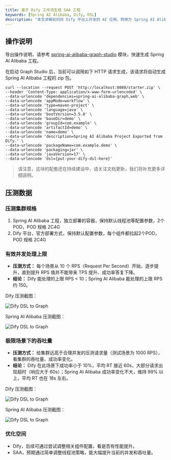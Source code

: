 ```yaml
---
title: 基于 Dify 工作流生成 SAA 工程
keywords: [Spring AI Alibaba, Dify, DSL]
description: "本文讲解如何将 Dify 平台上开发的 AI 应用，转换为 Spring AI Alibaba 应用。"
---
```


## 操作说明
导出操作说明，请参考 [spring-ai-alibaba-graph-studio](https://github.com/alibaba/spring-ai-alibaba/tree/main/spring-ai-alibaba-graph/spring-ai-alibaba-graph-studio) 模块，快速生成 Spring AI Alibaba 工程。

在启动 Graph Studio 后，当前可以调用如下 HTTP 请求生成，该请求将自动生成 Spring AI Alibaba 工程的 zip 包。

```shell
curl --location --request POST 'http://localhost:8080/starter.zip' \
--header 'Content-Type: application/x-www-form-urlencoded' \
--data-urlencode 'dependencies=spring-ai-alibaba-graph,web' \
--data-urlencode 'appMode=workflow' \
--data-urlencode 'type=maven-project' \
--data-urlencode 'language=java' \
--data-urlencode 'bootVersion=3.5.0' \
--data-urlencode 'baseDir=demo' \
--data-urlencode 'groupId=com.example' \
--data-urlencode 'artifactId=demo' \
--data-urlencode 'name=demo' \
--data-urlencode 'description=Spring AI Alibaba Project Exported from Dify.' \
--data-urlencode 'packageName=com.example.demo' \
--data-urlencode 'packaging=jar' \
--data-urlencode 'javaVersion=17' \
--data-urlencode 'dsl={put-your-dify-dsl-here}'
```

> 请注意，这块的配套还在持续建设中，请关注文档更新，我们将补充更多详细说明。

## 压测数据

### 压测集群规格
1. Spring AI Alibaba 工程，独立部署的容器，保持默认线程池等配置参数，2个POD，POD 规格 2C4G
2. Dify 平台，官方部署方式，保持默认配置参数，每个组件都拉起2个POD，POD 规格 2C4G

### 有效并发处理上限
* **压测方式：** 每个场景从 10 个 RPS（Request Per Second）开始，逐步提升，直到提升 RPS 值并不能带来 TPS 提升、成功率答复下降。
* **结论：** Dify 能处理的上限 RPS < 10；Spring AI Alibaba 能处理的上限 RPS 约 150。

Dify 压测截图：

![Dify DSL to Graph](/img/user/ai/practices/dify/dify-base-rps.png)

Spring AI Alibaba 压测截图：

![Dify DSL to Graph](/img/user/ai/practices/dify/spring-ai-alibaba-base-rps.png)


### 极限场景下的吞吐量
* **压测方式：** 给集群远高于合理并发的压测请求量（测试场景为 1000 RPS），看集群的吞吐量、成功率变化。
* **结论：** Dify 在此场景下成功率小于 10%，平均 RT 接近 60s，大部分请求出现超时（响应大于 60s）；Spring AI Alibaba 成功率变化不大，维持 99% 以上，平均 RT 也在 18s 左右。

Dify 压测截图：

![Dify DSL to Graph](/img/user/ai/practices/dify/dify-extreme-rps.png)

Spring AI Alibaba 压测截图：

![Dify DSL to Graph](/img/user/ai/practices/dify/spring-ai-alibaba-extreme-rps.png)

### 优化空间
* Dify，后续可通过尝试调整相关组件配置，看是否有性能提升。
* SAA，预期通过简单调整线程池策略，能大幅提升当前的并发和吞吐量。
